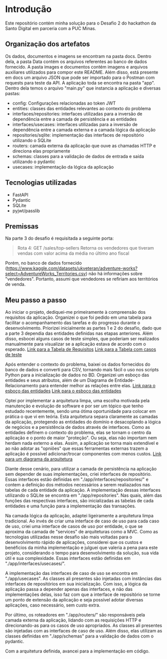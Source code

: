 # Introdução
Este repositório contém minha solução para o Desafio 2 do hackathon da Santo Digital em parceria com a PUC Minas. 

## Organização dos artefatos
Os dados, documentos e imagens se encontram na pasta docs. Dentro dela, a pasta Data contém os arquivos referentes ao banco de dados fornecido. A pasta images e documentos contém imagens e arquivos auxiliares utilizados para compor este README. Além disso, está presente em docs um arquivo JSON que pode ser importado para o Postman com requests para teste da API. 
A aplicação toda se encontra na pasta "app". Dentro dela temos o arquivo "main.py" que instancia a aplicação e diversas pastas:
- config: Configurações relacionadas ao token JWT
- entities: classes das entidades relevantes ao contexto do problema
- interfaces/repositories: interfaces utilizadas para a inversão de dependência entre a camada de persistência e as entidades
- interfaces/usecases: interfaces utilizadas para a inversão de dependência entre a camada externa e a camada lógica da aplicação
- repositories/sqlite: implementação das interfaces de repositório utilizando o SQLite
- routers: camada externa da aplicação que ouve as chamadas HTTP e direciona elas propriamente
- schemas: classes para a validação de dados de entrada e saída utilizando o pydantic
- usecases: implementação da lógica da aplicação 

## Tecnologias utilizadas
- FastAPI
- Pydantic
- SQLite
- pyjwt/passlib

## Premissas
Na parte 3 do desafio é requisitada a seguinte porta:

> Rota 4: GET /sales/top-sellers
> Retorna os vendedores que tiveram vendas com valor acima da média no último ano fiscal

Porém, no banco de dados fornecido (https://www.kaggle.com/datasets/ukveteran/adventure-works?select=AdventureWorks_Territories.csv) não há informações sobre "vendedores". Portanto, assumi que vendedores se refiriam aos territórios de venda.

## Meu passo a passo
Ao iniciar o projeto, dediquei-me primeiramente à compreensão dos requisitos da aplicação. Organizei o que foi pedido em uma tabela para facilitar o acompanhamento das tarefas e do progresso durante o desenvolvimento. Priorizei inicialmente as partes 1 e 2 do desafio, dado que a parte 3 dependia das entidades definidas nas etapas anteriores. Além disso, esbocei alguns casos de teste simples, que poderiam ser realizados manualmente para visualizar se a aplicação estava de acordo com o esperado.
[Link para a Tabela de Requisitos](./docs/documentos/tabelaRequisitos.md)
[Link para a Tabela com casos de teste](./docs/documentos/casos_de_teste.md)

Após entender o contexto do problema, baixei os dados fornecidos do banco de dados e converti para CSV, tornando mais fácil o uso nos scripts Python para a inicialização de dados no BD. Organizei um esboço das entidades e seus atributos, além de um Diagrama de Entidade-Relacionamento para entender melhor as relações entre elas.
[Link para o esboço das entidades](./docs/Images/Models.png)
[Link para o esboço das entidades](./docs/Images/DER.png)

Optei por implementar a arquitetura limpa, uma escolha motivada pela manutenção e evolução de software e por ser um tópico que tenho estudado recentemente, sendo uma ótima oportunidade para colocar em prática o que vi em teória. Esta arquitetura separa claramente as camadas da aplicação, protegendo as entidades do domínio e desacoplando a lógica de negócios e a persistência de dados através de interfaces. Como as entidades definem o contexto do problema, elas se tornam o centro da aplicação e o ponto de maior "proteção". Ou seja, elas não importam nem herdam nada externo a elas. Assim, a aplicação se torna mais extendível e ao não adotar as "opniões" que essas ferramentas externas trazem a aplicação é possível adicionar/trocar componentes com menos custos. [Link para um diagrama da arquitetura](./docs/Images/Arquitetura.png)

Diante desse cenário, para utilizar a camada de persistência na aplicação sem depender de suas implementações, criei interfaces de repositório. Essas interfaces estão definidas em "./app/interfaces/repositories/" e contem a definição dos métodos necessários a serem realiazados nas tabelas de cada entidade da aplicação. A implementação dessas interfaces utilizando o SQLite se encontra em "./app/repositories". Nas quais, além das funções das respectivas interfaces, são inicializadas as tabelas de cada entidades e uma função para a implementação das transações. 

Na camada lógica da aplicação, adaptei ligeiramente a arquitetura limpa tradicional. Ao invés de criar uma interface de caso de uso para cada caso de uso, criei uma interface de casos de uso por entidade, o que se aproxima da camada de "services" de arquiteturas como a MVC. Como as tecnologias utilizadas nesse desafio são mais voltadas para o desenvolvimento rápido de aplicações, considerei que os custos e benéficios da minha implementação e julguei que valeria a pena para este projeto, considerando o tempo para desenvolvimento da solução, sua vida útil e sua complexidade. Essas interfaces estão definidas em "./app/interfaces/usecases/".

A implementação das interfaces de caso de uso se encontra em "./app/usecases". As classes ali presentes são injetadas com instâncias das interfaces de repositórios em sua inicialização. Com isso, a lógica da aplicação passa a depender apenas das interfaces, e não das implementações delas, isso faz com que a interface de repositório se torne um ponto de extensão da aplicação e seja possível adotar diversas aplicações, caso necessário, sem custo extra. 

Por último, os roteadores em "./app/routers/" são responsáveis pela camada externa da aplicação, lidando com as requisições HTTP e direcionando-as para os casos de uso apropriados. As classes ali presentes são injetadas com as interfaces de caso de uso. Além disso, elas utilizam as classes definidas em "./app/schemas" para a validação de dados com o pydantic. 

Com a arquitetura definida, avancei para a implementação em código.